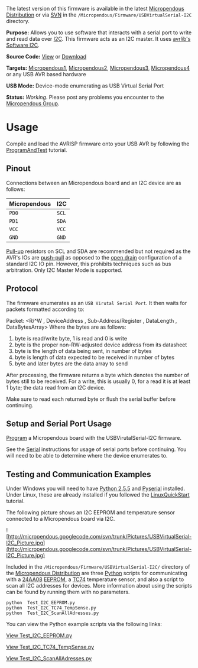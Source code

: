 The latest version of this firmware is available in the latest [Micropendous Distribution](http://code.google.com/p/micropendous/downloads/list) or via [SVN](http://code.google.com/p/micropendous/source/checkout) in the `/Micropendous/Firmware/USBVirtualSerial-I2C ` directory.

**Purpose:** Allows you to use software that interacts with a serial port to write and read data over [I2C](http://en.wikipedia.org/wiki/I2C).  This firmware acts as an I2C master.  It uses [avrlib's](http://ccrma.stanford.edu/courses/250a/docs/avrlib/html/index.html) [Software I2C](http://code.google.com/p/micropendous/source/browse/trunk/Micropendous/libs/avrlib/i2csw.c).

**Source Code:** [View](http://code.google.com/p/micropendous/source/browse/trunk/Micropendous/Firmware/USBVirtualSerial-I2C) or [Download](http://www.Micropendous.org/Distribution)

**Targets:** [Micropendous1](Micropendous1.md), [Micropendous2](Micropendous2.md), [Micropendous3](Micropendous3.md), [Micropendous4](Micropendous4.md) or any USB AVR based hardware

**USB Mode:** Device-mode enumerating as USB Virtual Serial Port

**Status:** _Working_.  Please post any problems you encounter to the [Micropendous Group](http://groups.google.com/group/Micropendous).


# Usage #

Compile and load the  AVRISP firmware onto your USB AVR by following the [ProgramAndTest](ProgramAndTest.md) tutorial.

## Pinout ##

Connections between an Micropendous board and an I2C device are as follows:

| **Micropendous** | **I2C** |
|:-----------------|:--------|
| `PD0`            | `SCL`   |
| `PD1`            | `SDA`   |
| `VCC`            | `VCC`   |
| `GND`            | `GND`   |

[Pull-up](http://en.wikipedia.org/wiki/Pull-up_resistor) resistors on SCL and SDA are recommended but not required as the AVR's IOs are [push-pull](http://en.wikipedia.org/wiki/Push%E2%80%93pull) as opposed to the [open drain](http://en.wikipedia.org/wiki/Open_drain) configuration of a standard I2C IO pin.  However, this prohibits techniques such as bus arbitration.  Only I2C Master Mode is supported.

## Protocol ##

The firmware enumerates as an `USB Virutal Serial Port`.  It then waits for packets formatted according to:

Packet: <R/^W , DeviceAddress , Sub-Address/Register , DataLength , DataBytesArray>
Where the bytes are as follows:
  1. byte is read/write byte, 1 is read and 0 is write
  1. byte is the proper non-RW-adjusted device address from its datasheet
  1. byte is the length of data being sent, in number of bytes
  1. byte is length of data expected to be received in number of bytes
  1. byte and later bytes are the data array to send

After processing, the firmware returns a byte which denotes the number of bytes still to be received.  For a write, this is usually 0, for a read it is at least 1 byte; the data read from an I2C device.

Make sure to read each returned byte or flush the serial buffer before continuing.

## Setup and Serial Port Usage ##

[Program](ProgramAndTest.md) a Micropendous board with the USBVirutalSerial-I2C firmware.

See the [Serial](Serial.md) instructions for usage of serial ports before continuing.  You will need to be able to determine where the device enumerates to.


## Testing and Communication Examples ##

Under Windows you will need to have [Python 2.5.5](http://python.org/download/releases/2.5.5/) and [Pyserial](http://downloads.sourceforge.net/pyserial/pyserial-2.4.win32.exe) installed.  Under Linux, these are already installed if you followed the [LinuxQuickStart](LinuxQuickStart.md) tutorial.

The following picture shows an I2C EEPROM and temperature sensor connected to a Micropendous board via I2C.

![http://micropendous.googlecode.com/svn/trunk/Pictures/USBVirtualSerial-I2C_Picture.jpg](http://micropendous.googlecode.com/svn/trunk/Pictures/USBVirtualSerial-I2C_Picture.jpg)

Included in the `/Micropendous/Firmware/USBVirtualSerial-I2C/` directory of the [Micropendous Distribution](http://code.google.com/p/micropendous/downloads/list) are three [Python](http://www.Python.org) scripts for communicating with a [24AA08](http://search.digikey.com/scripts/DkSearch/dksus.dll?Detail&name=24AA08-I/P-ND) [EEPROM](http://en.wikipedia.org/wiki/EEPROM), a [TC74](http://search.digikey.com/scripts/DkSearch/dksus.dll?Detail&name=TC74A0-3.3VAT-ND) temperature sensor, and also a script to scan all I2C addresses for devices.  More information about using the scripts can be found by running them with no parameters.
```
python  Test_I2C_EEPROM.py
python  Test_I2C_TC74_TempSense.py
python  Test_I2C_ScanAllAdresses.py
```

You can view the Python example scripts via the following links:

[View Test\_I2C\_EEPROM.py](http://code.google.com/p/micropendous/source/browse/trunk/Micropendous/Firmware/USBVirtualSerial-I2C/Test_I2C_EEPROM.py)

[View Test\_I2C\_TC74\_TempSense.py](http://code.google.com/p/micropendous/source/browse/trunk/Micropendous/Firmware/USBVirtualSerial-I2C/Test_I2C_TC74_TempSense.py)

[View Test\_I2C\_ScanAllAdresses.py](http://code.google.com/p/micropendous/source/browse/trunk/Micropendous/Firmware/USBVirtualSerial-I2C/Test_I2C_ScanAllAdresses.py)